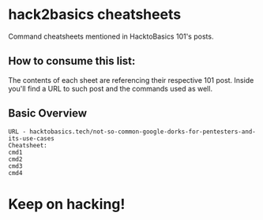 # hack2basics cheatsheets
Command cheatsheets mentioned in HacktoBasics 101's posts.

## How to consume this list:
The contents of each sheet are referencing their respective 101 post. Inside you'll find a URL to such post and the commands used as well.

## Basic Overview
```
URL - hacktobasics.tech/not-so-common-google-dorks-for-pentesters-and-its-use-cases
Cheatsheet:
cmd1 
cmd2
cmd3
cmd4
```

# Keep on hacking!
